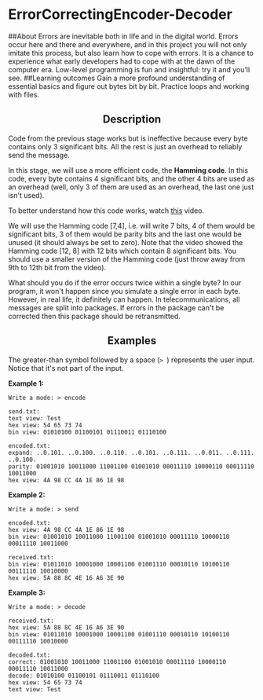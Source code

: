 # ErrorCorrectingEncoder-Decoder

##About
Errors are inevitable both in life and in the digital world. Errors occur here and there and everywhere, and in this project you will not only imitate this process, but also learn how to cope with errors. It is a chance to experience what early developers had to cope with at the dawn of the computer era. Low-level programming is fun and insightful: try it and you’ll see.
##Learning outcomes
Gain a more profound understanding of essential basics and figure out bytes bit by bit. Practice loops and working with files.

<h2 style="text-align: center;">Description</h2>

<p>Code from the previous stage works but is ineffective because every byte contains only 3 significant bits. All the rest is just an overhead to reliably send the message.</p>

<p>In this stage, we will use a more efficient code, the <strong>Hamming code</strong>. In this code, every byte contains 4 significant bits, and the other 4 bits are used as an overhead (well, only 3 of them are used as an overhead, the last one just isn't used).</p>

<p>To better understand how this code works, watch <a target="_blank" href="https://www.youtube.com/watch?v=373FUw-2U2k" rel="nofollow noopener noreferrer">this</a> video.</p>

<p>We will use the Hamming code [7,4], i.e. will write 7 bits, 4 of them would be significant bits, 3 of them would be parity bits and the last one would be unused (it should always be set to zero). Note that the video showed the Hamming code [12, 8] with 12 bits which contain 8 significant bits. You should use a smaller version of the Hamming code (just throw away from 9th to 12th bit from the video).</p>

<p>What should you do if the error occurs twice within a single byte? In our program, it won't happen since you simulate a single error in each byte. However, in real life, it definitely can happen. In telecommunications, all messages are split into packages. If errors in the package can't be corrected then this package should be retransmitted.</p>

<h2 style="text-align: center;">Examples</h2>

<p>The greater-than symbol followed by a space (<code class="java">&gt; </code>) represents the user input. Notice that it's not part of the input.</p>

<p><strong>Example 1:</strong></p>

<pre><code class="language-no-highlight">Write a mode: &gt; encode

send.txt:
text view: Test
hex view: 54 65 73 74
bin view: 01010100 01100101 01110011 01110100

encoded.txt:
expand: ..0.101. ..0.100. ..0.110. ..0.101. ..0.111. ..0.011. ..0.111. ..0.100.
parity: 01001010 10011000 11001100 01001010 00011110 10000110 00011110 10011000
hex view: 4A 98 CC 4A 1E 86 1E 98</code></pre>

<p><strong>Example 2:</strong></p>

<pre><code class="language-no-highlight">Write a mode: &gt; send

encoded.txt:
hex view: 4A 98 CC 4A 1E 86 1E 98
bin view: 01001010 10011000 11001100 01001010 00011110 10000110 00011110 10011000

received.txt:
bin view: 01011010 10001000 10001100 01001110 00010110 10100110 00111110 10010000
hex view: 5A 88 8C 4E 16 A6 3E 90</code></pre>

<p><strong>Example 3:</strong></p>

<pre><code class="language-no-highlight">Write a mode: &gt; decode

received.txt:
hex view: 5A 88 8C 4E 16 A6 3E 90
bin view: 01011010 10001000 10001100 01001110 00010110 10100110 00111110 10010000

decoded.txt:
correct: 01001010 10011000 11001100 01001010 00011110 10000110 00011110 10011000
decode: 01010100 01100101 01110011 01110100
hex view: 54 65 73 74
text view: Test</code></pre>
